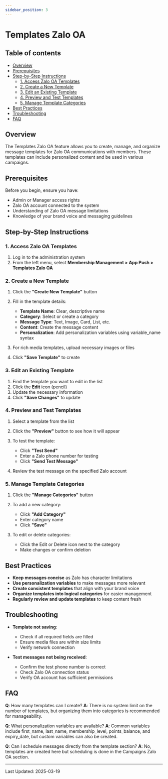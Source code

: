 ```yaml
---
sidebar_position: 3
---
```


# Templates Zalo OA

## Table of contents
- [Overview](#overview)
- [Prerequisites](#prerequisites)
- [Step-by-Step Instructions](#step-by-step-instructions)
  - [1. Access Zalo OA Templates](#1-access-zalo-oa-templates)
  - [2. Create a New Template](#2-create-a-new-template)
  - [3. Edit an Existing Template](#3-edit-an-existing-template)
  - [4. Preview and Test Templates](#4-preview-and-test-templates)
  - [5. Manage Template Categories](#5-manage-template-categories)
- [Best Practices](#best-practices)
- [Troubleshooting](#troubleshooting)
- [FAQ](#faq)

## Overview

The Templates Zalo OA feature allows you to create, manage, and organize message templates for Zalo OA communications with members. These templates can include personalized content and be used in various campaigns.

## Prerequisites

Before you begin, ensure you have:
- Admin or Manager access rights
- Zalo OA account connected to the system
- Understanding of Zalo OA message limitations
- Knowledge of your brand voice and messaging guidelines

## Step-by-Step Instructions

### 1. Access Zalo OA Templates

1. Log in to the administration system
2. From the left menu, select **Membership Management > App Push > Templates Zalo OA**

<!-- ![Access Zalo Templates](./img/zalo-templates-access.png) -->

### 2. Create a New Template

1. Click the **"Create New Template"** button
2. Fill in the template details:
   - **Template Name**: Clear, descriptive name
   - **Category**: Select or create a category
   - **Message Type**: Text, Image, Card, List, etc.
   - **Content**: Create the message content
   - **Personalization**: Add personalization variables using variable_name syntax

3. For rich media templates, upload necessary images or files
4. Click **"Save Template"** to create

<!-- ![Create New Template](./img/create-zalo-template.png) -->

### 3. Edit an Existing Template

1. Find the template you want to edit in the list
2. Click the **Edit** icon (pencil)
3. Update the necessary information
4. Click **"Save Changes"** to update

<!-- ![Edit Template](./img/edit-zalo-template.png) -->

### 4. Preview and Test Templates

1. Select a template from the list
2. Click the **"Preview"** button to see how it will appear
3. To test the template:
   - Click **"Test Send"**
   - Enter a Zalo phone number for testing
   - Click **"Send Test Message"**

4. Review the test message on the specified Zalo account

<!-- ![Preview and Test Template](./img/preview-zalo-template.png) -->

### 5. Manage Template Categories

1. Click the **"Manage Categories"** button
2. To add a new category:
   - Click **"Add Category"**
   - Enter category name
   - Click **"Save"**

3. To edit or delete categories:
   - Click the Edit or Delete icon next to the category
   - Make changes or confirm deletion

<!-- ![Manage Categories](./img/manage-zalo-categories.png) -->

## Best Practices

- **Keep messages concise** as Zalo has character limitations
- **Use personalization variables** to make messages more relevant
- **Create consistent templates** that align with your brand voice
- **Organize templates into logical categories** for easier management
- **Regularly review and update templates** to keep content fresh

## Troubleshooting

- **Template not saving**:
  - Check if all required fields are filled
  - Ensure media files are within size limits
  - Verify network connection

- **Test messages not being received**:
  - Confirm the test phone number is correct
  - Check Zalo OA connection status
  - Verify OA account has sufficient permissions

## FAQ

**Q**: How many templates can I create?
**A**: There is no system limit on the number of templates, but organizing them into categories is recommended for manageability.

**Q**: What personalization variables are available?
**A**: Common variables include first_name, last_name, membership_level, points_balance, and expiry_date, but custom variables can also be created.

**Q**: Can I schedule messages directly from the template section?
**A**: No, templates are created here but scheduling is done in the Campaigns Zalo OA section.

---
Last Updated: 2025-03-19